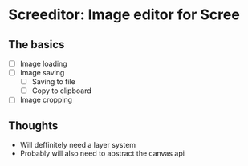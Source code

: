 # Screeditor: Image editor for Scree

## The basics

- [ ] Image loading
- [ ] Image saving
  - [ ] Saving to file
  - [ ] Copy to clipboard
- [ ] Image cropping

## Thoughts

- Will deffinitely need a layer system
- Probably will also need to abstract the canvas api
